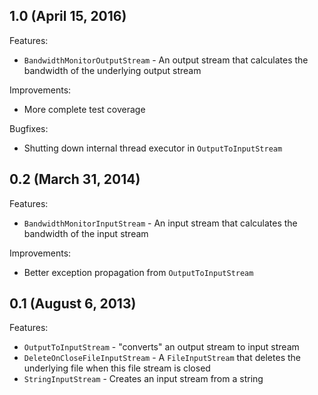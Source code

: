 ## 1.0 (April 15, 2016)

Features:

  - `BandwidthMonitorOutputStream` - An output stream that calculates the bandwidth of the underlying output stream

Improvements:

  - More complete test coverage

Bugfixes:

  - Shutting down internal thread executor in `OutputToInputStream`

## 0.2 (March 31, 2014)

Features:

  - `BandwidthMonitorInputStream` -  An input stream that calculates the bandwidth of the input stream

Improvements:

  - Better exception propagation from `OutputToInputStream`

## 0.1 (August 6, 2013)

Features:

  - `OutputToInputStream` - "converts" an output stream to input stream
  - `DeleteOnCloseFileInputStream` - A `FileInputStream` that deletes the underlying file when this file stream is closed
  - `StringInputStream` - Creates an input stream from a string